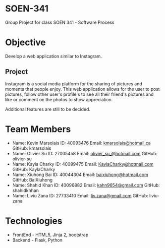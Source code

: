 # SOEN-341
Group Project for class SOEN 341 - Software Process 

# Objective

Develop a web application similar to Instagram.

## Project

Instagram is a social media platform for the sharing of pictures and moments that people enjoy. This web application allows for the user to post pictures, follow other user's profile's to see all their friend's pictures and like or comment on the photos to show appreciation. 

Additional features are still to be decided. 

# Team Members

* Name: Kevin Marsolais ID: 40093476 Email: kmarsolais@hotmail.ca GitHub: kmarsolais
* Name: Olivier Su ID: 27005458 Email: olivier_su_@hotmail.com GitHub: olivier-su
* Name: Kayla Charky ID: 40099475 Email: KaylaCharky@hotmail.com GitHub: KaylaCharky
* Name: Xiuhong Bai ID: 40044304 Email: baixiuhong@hotmail.com GitHub: BaiXiuhong
* Name: Shahid Khan ID: 40096882 Email: kahn9654@gmail.com GitHub: shahidkhhan
* Name: Liviu Zana ID: 27733410 Email: liv.zana@gmail.com GitHub: liviu-zana

# Technologies

* FrontEnd - HTML5, Jinja 2, bootstrap
* Backend - Flask, Python
